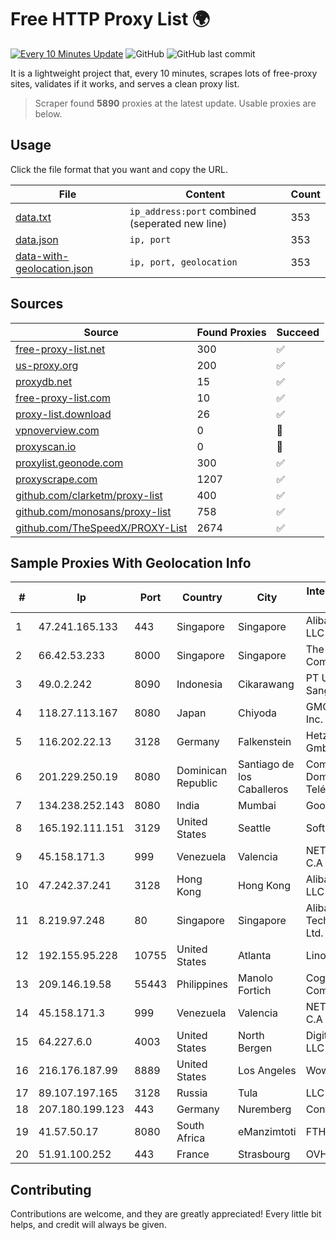 
# Free HTTP Proxy List 🌍

[![Every 10 Minutes Update](https://github.com/mertguvencli/http-proxy-list/actions/workflows/main.yml/badge.svg?branch=main)](https://github.com/mertguvencli/http-proxy-list/actions/workflows/main.yml)
![GitHub](https://img.shields.io/github/license/mertguvencli/http-proxy-list)
![GitHub last commit](https://img.shields.io/github/last-commit/mertguvencli/http-proxy-list)

It is a lightweight project that, every 10 minutes, scrapes lots of free-proxy sites, validates if it works, and serves a clean proxy list.


> Scraper found **5890** proxies at the latest update. Usable proxies are below.

## Usage

Click the file format that you want and copy the URL.


|File|Content|Count|
|----|-------|-----|
|[data.txt](https://raw.githubusercontent.com/mertguvencli/http-proxy-list/main/proxy-list/data.txt)|`ip_address:port` combined (seperated new line)|353|
|[data.json](https://raw.githubusercontent.com/mertguvencli/http-proxy-list/main/proxy-list/data.json)|`ip, port`|353|
|[data-with-geolocation.json](https://raw.githubusercontent.com/mertguvencli/http-proxy-list/main/proxy-list/data-with-geolocation.json)|`ip, port, geolocation`|353|

## Sources

|Source|Found Proxies|Succeed|
|------|-------------|-------|
|[free-proxy-list.net](https://free-proxy-list.net)|300|✅|
|[us-proxy.org](https://www.us-proxy.org)|200|✅|
|[proxydb.net](http://proxydb.net)|15|✅|
|[free-proxy-list.com](https://free-proxy-list.com/?page=&port=&type%5B%5D=http&type%5B%5D=https&up_time=0&search=Search)|10|✅|
|[proxy-list.download](https://www.proxy-list.download/HTTP)|26|✅|
|[vpnoverview.com](https://vpnoverview.com/privacy/anonymous-browsing/free-proxy-servers)|0|🚫|
|[proxyscan.io](https://www.proxyscan.io)|0|🚫|
|[proxylist.geonode.com](https://proxylist.geonode.com/api/proxy-list?limit=300&page=1&sort_by=lastChecked&sort_type=desc&protocols=http,https)|300|✅|
|[proxyscrape.com](https://api.proxyscrape.com/v2/?request=displayproxies&protocol=http&timeout=10000&country=all&ssl=all&anonymity=all)|1207|✅|
|[github.com/clarketm/proxy-list](https://raw.githubusercontent.com/clarketm/proxy-list/master/proxy-list-raw.txt)|400|✅|
|[github.com/monosans/proxy-list](https://raw.githubusercontent.com/monosans/proxy-list/main/proxies/http.txt)|758|✅|
|[github.com/TheSpeedX/PROXY-List](https://raw.githubusercontent.com/TheSpeedX/PROXY-List/master/http.txt)|2674|✅|


## Sample Proxies With Geolocation Info

|#|Ip|Port|Country|City|Internet Service Provider|
|-|--|----|-------|----|-------------------------|
|1|47.241.165.133|443|Singapore|Singapore|Alibaba.com LLC|
|2|66.42.53.233|8000|Singapore|Singapore|The Constant Company|
|3|49.0.2.242|8090|Indonesia|Cikarawang|PT Usaha Adi Sanggoro|
|4|118.27.113.167|8080|Japan|Chiyoda|GMO Internet, Inc.|
|5|116.202.22.13|3128|Germany|Falkenstein|Hetzner Online GmbH|
|6|201.229.250.19|8080|Dominican Republic|Santiago de los Caballeros|Compañía Dominicana de Teléfonos S. A.|
|7|134.238.252.143|8080|India|Mumbai|Google LLC|
|8|165.192.111.151|3129|United States|Seattle|SoftLayer|
|9|45.158.171.3|999|Venezuela|Valencia|NETCOM PLUS, C.A|
|10|47.242.37.241|3128|Hong Kong|Hong Kong|Alibaba.com LLC|
|11|8.219.97.248|80|Singapore|Singapore|Alibaba (US) Technology Co., Ltd.|
|12|192.155.95.228|10755|United States|Atlanta|Linode, LLC|
|13|209.146.19.58|55443|Philippines|Manolo Fortich|Cogent Communications|
|14|45.158.171.3|999|Venezuela|Valencia|NETCOM PLUS, C.A|
|15|64.227.6.0|4003|United States|North Bergen|DigitalOcean, LLC|
|16|216.176.187.99|8889|United States|Los Angeles|Wowrack.com|
|17|89.107.197.165|3128|Russia|Tula|LLC TK Altair|
|18|207.180.199.123|443|Germany|Nuremberg|Contabo GmbH|
|19|41.57.50.17|8080|South Africa|eManzimtoti|FTH SCR P8|
|20|51.91.100.252|443|France|Strasbourg|OVH SAS|



## Contributing

Contributions are welcome, and they are greatly appreciated! Every
little bit helps, and credit will always be given.

